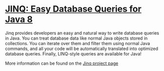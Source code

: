 # [JINQ: Easy Database Queries for Java 8](http://www.jinq.org)

Jinq provides developers an easy and natural way to write database queries in Java. You can treat database data like normal Java objects stored in collections. You can iterate over them and filter them using normal Java commands, and all your code will be automatically translated into optimized database queries. Finally, LINQ-style queries are available for Java!

More information can be found on the [Jinq project page](http://www.jinq.org)
